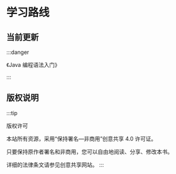 # 学习路线

## 当前更新

:::danger

《Java 编程语法入门》

:::

## 版权说明

:::tip

版权许可

本站所有资源，采用“保持署名—非商用”创意共享 4.0 许可证。

只要保持原作者署名和非商用，您可以自由地阅读、分享、修改本书。

详细的法律条文请参见创意共享网站。
:::
